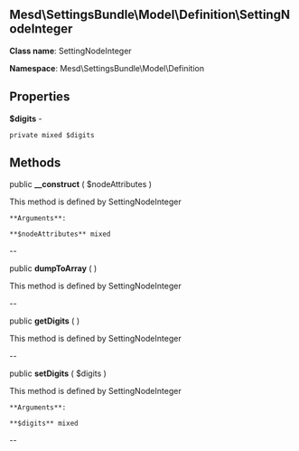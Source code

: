 Mesd\SettingsBundle\Model\Definition\SettingNodeInteger
---------------

    

    


**Class name**: SettingNodeInteger

**Namespace**: Mesd\SettingsBundle\Model\Definition









Properties
----------


**$digits** - 



    private mixed $digits






Methods
-------


public **__construct** ( $nodeAttributes )


    







This method is defined by SettingNodeInteger


    **Arguments**:

    **$nodeAttributes** mixed 


--


public **dumpToArray** (  )


    







This method is defined by SettingNodeInteger



--


public **getDigits** (  )


    







This method is defined by SettingNodeInteger



--


public **setDigits** ( $digits )


    







This method is defined by SettingNodeInteger


    **Arguments**:

    **$digits** mixed 


--

